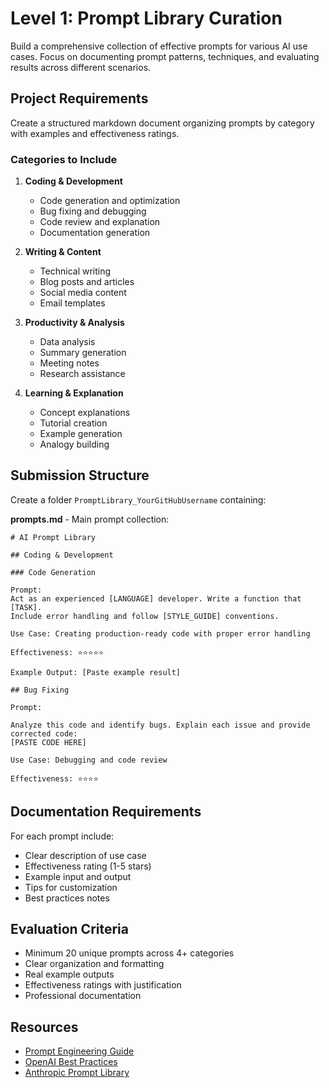 # Level 1: Prompt Library Curation

Build a comprehensive collection of effective prompts for various AI use cases. Focus on documenting prompt patterns, techniques, and evaluating results across different scenarios.

## Project Requirements

Create a structured markdown document organizing prompts by category with examples and effectiveness ratings.

### Categories to Include

1. **Coding & Development**
   - Code generation and optimization
   - Bug fixing and debugging
   - Code review and explanation
   - Documentation generation

2. **Writing & Content**
   - Technical writing
   - Blog posts and articles
   - Social media content
   - Email templates

3. **Productivity & Analysis**
   - Data analysis
   - Summary generation
   - Meeting notes
   - Research assistance

4. **Learning & Explanation**
   - Concept explanations
   - Tutorial creation
   - Example generation
   - Analogy building

## Submission Structure

Create a folder `PromptLibrary_YourGitHubUsername` containing:

**prompts.md** - Main prompt collection:
```
# AI Prompt Library

## Coding & Development

### Code Generation

Prompt:
Act as an experienced [LANGUAGE] developer. Write a function that [TASK]. 
Include error handling and follow [STYLE_GUIDE] conventions.

Use Case: Creating production-ready code with proper error handling

Effectiveness: ⭐⭐⭐⭐⭐

Example Output: [Paste example result]

## Bug Fixing

Prompt:

Analyze this code and identify bugs. Explain each issue and provide corrected code:
[PASTE CODE HERE]

Use Case: Debugging and code review

Effectiveness: ⭐⭐⭐⭐
```


## Documentation Requirements

For each prompt include:
- Clear description of use case
- Effectiveness rating (1-5 stars)
- Example input and output
- Tips for customization
- Best practices notes

## Evaluation Criteria

- Minimum 20 unique prompts across 4+ categories
- Clear organization and formatting
- Real example outputs
- Effectiveness ratings with justification
- Professional documentation

## Resources

- [Prompt Engineering Guide](https://www.promptingguide.ai/)
- [OpenAI Best Practices](https://platform.openai.com/docs/guides/prompt-engineering)
- [Anthropic Prompt Library](https://docs.anthropic.com/claude/prompt-library)
